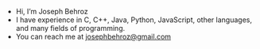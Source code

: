 - Hi, I’m Joseph Behroz
- I have experience in C, C++, Java, Python, JavaScript, other languages, and many fields of programming.
- You can reach me at josephbehroz@gmail.com

<!---
jbehroz/jbehroz is a ✨ special ✨ repository because its `README.md` (this file) appears on your GitHub profile.
You can click the Preview link to take a look at your changes.
--->
